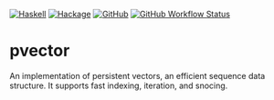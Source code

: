 [![Haskell](https://img.shields.io/badge/Haskell-5e5086?style=for-the-badge&logo=haskell&logoColor=white)](https://haskell.foundation)
[![Hackage](https://img.shields.io/hackage/v/pvector?color=5e5086&style=for-the-badge)](https://hackage.haskell.org/package/pvector)
[![GitHub](https://img.shields.io/badge/github-oberblastmeister/pvector-8da0cb?style=for-the-badge&labelColor=555555&logo=github)](https://github.com/oberblastmeister/pvector)
[![GitHub Workflow Status](https://img.shields.io/github/workflow/status/oberblastmeister/pvector/Haskell-CI?style=for-the-badge)](https://github.com/oberblastmeister/pvector/actions)

# pvector

An implementation of persistent vectors, an efficient sequence data structure.
It supports fast indexing, iteration, and snocing.
